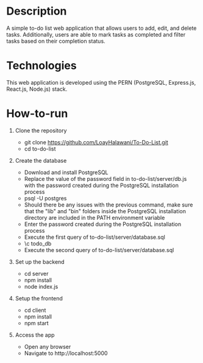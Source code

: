 # Description

A simple to-do list web application that allows users to add, edit, and delete tasks. Additionally, users are able to mark tasks as completed and filter tasks based on their completion status.

# Technologies

This web application is developed using the PERN (PostgreSQL, Express.js, React.js, Node.js) stack.

# How-to-run

1. Clone the repository

   - git clone https://github.com/LoayHalawani/To-Do-List.git
   - cd to-do-list

2. Create the database

   - Download and install PostgreSQL
   - Replace the value of the password field in to-do-list/server/db.js with the password created during the PostgreSQL installation process
   - psql -U postgres
   - Should there be any issues with the previous command, make sure that the "lib" and "bin" folders inside the PostgreSQL installation directory are included in the PATH environment variable
   - Enter the password created during the PostgreSQL installation process
   - Execute the first query of to-do-list/server/database.sql
   - \c todo_db
   - Execute the second query of to-do-list/server/database.sql

3. Set up the backend

   - cd server
   - npm install
   - node index.js

4. Setup the frontend
   - cd client
   - npm install
   - npm start
5. Access the app
   - Open any browser
   - Navigate to http://localhost:5000
